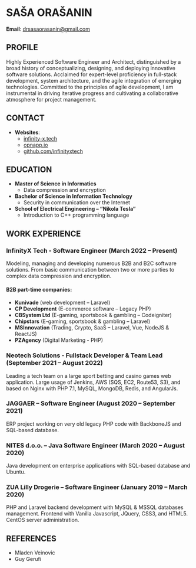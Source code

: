 # SAŠA ORAŠANIN

**Email**: drsasaorasanin@gmail.com

## PROFILE
Highly Experienced Software Engineer and Architect, distinguished by a broad history of conceptualizing, designing, and deploying innovative software solutions. Acclaimed for expert-level proficiency in full-stack development, system architecture, and the agile integration of emerging technologies. Committed to the principles of agile development, I am instrumental in driving iterative progress and cultivating a collaborative atmosphere for project management.

## CONTACT
- **Websites**: 
  - [infinity-x.tech](https://infinity-x.tech)
  - [opnapp.io](https://opnapp.io)
  - [github.com/infinityxtech](https://github.com/infinityxtech)

## EDUCATION
- **Master of Science in Informatics**  
  - Data compression and encryption
- **Bachelor of Science in Information Technology**  
  - Security in communication over the Internet
- **School of Electrical Engineering – “Nikola Tesla”**  
  - Introduction to C++ programming language

## WORK EXPERIENCE

### InfinityX Tech - Software Engineer (March 2022 – Present)
Modeling, managing and developing numerous B2B and B2C software solutions. From basic communication between two or more parties to complex data compression and encryption.

#### B2B part-time companies:
- **Kunivade** (web development – Laravel)
- **CP Development** (E-commerce software – Legacy PHP)
- **CBSystem Ltd** (E-gaming, sportsbook & gambling – Codeigniter)
- **Chipstars** (E-gaming, sportsbook & gambling – Laravel)
- **MSInnovation** (Trading, Crypto, SaaS – Laravel, Vue, NodeJS & ReactJS)
- **PZAgency** (Digital Marketing - PHP)

### Neotech Solutions - Fullstack Developer & Team Lead (September 2021 – August 2022)
Leading a tech team on a large sport betting and casino games web application. Large usage of Jenkins, AWS (SQS, EC2, Route53, S3), and based on Nginx with PHP 7.1, MySQL, MongoDB, Redis, and AngularJs.

### JAGGAER – Software Engineer (August 2020 – September 2021)
ERP project working on very old legacy PHP code with BackboneJS and SQL-based database.

### NITES d.o.o. – Java Software Engineer (March 2020 – August 2020)
Java development on enterprise applications with SQL-based database and Ubuntu.

### ZUA Lilly Drogerie – Software Engineer (January 2019 – March 2020)
PHP and Laravel backend development with MySQL & MSSQL databases management. Frontend with Vanilla Javascript, JQuery, CSS3, and HTML5. CentOS server administration.

## REFERENCES
- Mladen Veinovic  
- Guy Gerufi  
